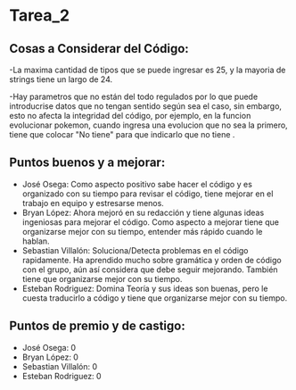 # Tarea_2

Cosas a Considerar del Código:
-

-La maxima cantidad de tipos que se puede ingresar es 25, y la mayoria de strings tiene un largo de 24.

-Hay parametros que no están del todo regulados por lo que puede introducrise datos que no tengan sentido
según sea el caso, sin embargo, esto no afecta la integridad del código, por ejemplo, en la funcion evolucionar
pokemon, cuando ingresa una evolucion que no sea la primero, tiene que colocar "No tiene" para que indicarlo que no tiene .


Puntos buenos y a mejorar:
-

- José Osega: Como aspecto positivo sabe hacer el código y es organizado con su tiempo para revisar el código, tiene mejorar en el trabajo en equipo y estresarse menos.
- Bryan López: Ahora mejoró en su redacción y tiene algunas ideas ingeniosas para mejorar el código. Como aspecto a mejorar tiene que organizarse mejor con su tiempo, entender más rápido cuando le hablan.
- Sebastian Villalón: Soluciona/Detecta problemas en el código rapidamente. Ha aprendido mucho sobre gramática y orden de código con el grupo, aún así considera que debe seguir mejorando. También tiene que organizarse mejor con su tiempo.
- Esteban Rodriguez: Domina Teoría y sus ideas son buenas, pero le cuesta traducirlo a código y tiene que organizarse mejor con su tiempo.

Puntos de premio y de castigo:
-

- José Osega: 0
- Bryan López: 0
- Sebastian Villalón: 0
- Esteban Rodriguez: 0
